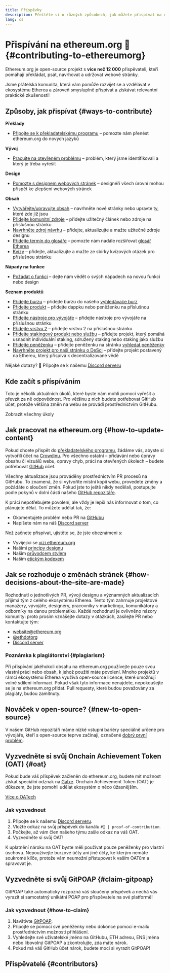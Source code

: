```yaml
---
title: Příspěvky
description: Přečtěte si o různých způsobech, jak můžete přispívat na ethereum.org
lang: cs
---
```


# Přispívání na ethereum.org 🦄 {#contributing-to-ethereumorg}

Ethereum.org je open-source projekt s **více než 12 000** přispěvateli, kteří pomáhají překládat, psát, navrhovat a udržovat webové stránky.

Jsme přátelská komunita, která vám pomůže rozvíjet se a vzdělávat v ekosystému Etherea a zároveň smysluplně přispívat a získávat relevantní praktické zkušenosti!

## Způsoby, jak přispívat {#ways-to-contribute}

**Překlady**
- [Připojte se k překladatelskému programu](/contributing/translation-program/) – pomozte nám přenést ethereum.org do nových jazyků

**Vývoj**
- [Pracujte na otevřeném problému](https://github.com/ethereum/ethereum-org-website/issues) – problém, který jsme identifikovali a který je třeba vyřešit

**Design**
- [Pomozte s designem webových stránek](/contributing/design/) – designéři všech úrovní mohou přispět ke zlepšení webových stránek

**Obsah**
- [Vytvářejte/upravujte obsah](/contributing/#how-to-update-content) – navrhněte nové stránky nebo upravte ty, které zde již jsou
- [Přidejte komunitní zdroje](/contributing/content-resources/) – přidejte užitečný článek nebo zdroje na příslušnou stránku
- [Navrhněte zdroj návrhu](/contributing/design/adding-design-resources/) – přidejte, aktualizujte a mažte užitečné zdroje designu
- [Přidejte termín do glosáře](/contributing/adding-glossary-terms/) – pomozte nám nadále rozšiřovat [glosář Etherea](/glossary/)
- [Kvízy](/contributing/quizzes/) – přidejte, aktualizujte a mažte ze sbírky kvízových otázek pro příslušnou stránku

**Nápady na funkce**
- [Požádat o funkci](https://github.com/ethereum/ethereum-org-website/issues/new?assignees=&labels=Type%3A+Feature&template=feature_request.yaml&title=) – dejte nám vědět o svých nápadech na novou funkci nebo design

**Seznam produktů**
- [Přidejte burzu](/contributing/adding-exchanges/) – přidejte burzu do našeho [vyhledávače burz](/get-eth/#country-picker)
- [Přidejte produkt](/contributing/adding-products/) – přidejte dappku nebo peněženku na příslušnou stránku
- [Přidejte nástroje pro vývojáře](/contributing/adding-developer-tools/) – přidejte nástroje pro vývojáře na příslušnou stránku
- [Přidejte vrstvu 2](/contributing/adding-layer-2s/) – přidejte vrstvu 2 na příslušnou stránku
- [Přidejte stakingový produkt nebo službu](/contributing/adding-staking-products/) – přidejte projekt, který pomáhá usnadnit individuální staking, sdružený staking nebo staking jako službu
- [Přidejte peněženku](/contributing/adding-wallets/) – přidejte peněženku na stránku [vyhledat peněženky](/wallets/find-wallet/)
- [Navrhněte projekt pro naši stránku o DeSci](/contributing/adding-desci-projects/) – přidejte projekt postavený na Ethereu, který přispívá k decentralizované vědě

Nějaké dotazy? 🤔 Připojte se k našemu [Discord serveru](https://discord.gg/ethereum-org)

## Kde začít s příspíváním

Toto je několik aktuálních úkolů, které byste nám mohli pomoci vyřešit a převzít za ně odpovědnost. Pro většinu z nich budete potřebovat GitHub účet, protože většina změn na webu se provádí prostřednictvím GitHubu.

<IssuesList issues={gfissues} my={8} />

<ButtonLink href="https://github.com/ethereum/ethereum-org-website/issues">Zobrazit všechny úkoly</ButtonLink>

## Jak pracovat na ethereum.org {#how-to-update-content}

Pokud chcete přispět do [překladatelského programu](/contributing/translation-program/), žádáme vás, abyste si vytvořili účet na [Crowdinu](https://crowdin.com/project/ethereum-org). Pro všechno ostatní – přidávání nebo úpravy obsahu či vizuálů webu, opravy chyb, práci na otevřených úkolech – budete potřebovat [GitHub](https://github.com/) účet.

Všechny aktualizace jsou prováděny prostřednictvím PR procesů na GitHubu. To znamená, že si vytvoříte místní kopii webu, provedete změny a požádáte o sloučení změn. Pokud jste to ještě nikdy nedělali, postupujte podle pokynů v dolní části našeho [GitHub repozitáře](https://github.com/ethereum/ethereum-org-website).

K práci nepotřebujete povolení, ale vždy je lepší nás informovat o tom, co plánujete dělat. To můžete udělat tak, že:

- Okomentujete problém nebo PR na [GitHubu](https://github.com/ethereum/ethereum-org-website)
- Napíšete nám na náš [Discord server](https://discord.gg/ethereum-org)

Než začnete přispívat, ujistěte se, že jste obeznámeni s:

- Vyvíjející se [vizí ethereum.org](/about/)
- Našimi [principy designu](/contributing/design-principles/)
- Naším [průvodcem stylem](/contributing/style-guide/)
- Naším [etickým kodexem](/community/code-of-conduct)

<ContributorsQuizBanner className="mt-16 mb-8" />

## Jak se rozhoduje o změnách stránek {#how-decisions-about-the-site-are-made}

Rozhodnutí o jednotlivých PR, vývoji designu a významných aktualizacích přijímá tým z celého ekosystému Etherea. Tento tým zahrnuje projektové manažery, vývojáře, designéry, pracovníky v marketingu, komunikátory a odborníky na danou problematiku. Každé rozhodnutí je ovlivněno názory komunity: proto prosím vznášejte dotazy v otázkách, zasílejte PR nebo kontaktujte tým:

- [website@ethereum.org](mailto:website@ethereum.org)
- [@ethdotorg](https://twitter.com/ethdotorg)
- [Discord server](https://discord.gg/ethereum-org)

### Poznámka k plagiátorství {#plagiarism}

Při přispívání jakéhokoli obsahu na ethereum.org používejte pouze svou vlastní práci nebo obsah, k jehož použití máte povolení. Mnoho projektů v rámci ekosystému Etherea využívá open-source licence, které umožňují volné sdílení informací. Pokud však tyto informace nenajdete, nepokoušejte se je na ethereum.org přidat. Pull requesty, které budou považovány za plagiáty, budou zamítnuty.

## Nováček v open-source? {#new-to-open-source}

V našem GitHub repozitáři máme nízké vstupní bariéry speciálně určené pro vývojáře, kteří s open-source teprve začínají, označené [dobrý první problém](https://github.com/ethereum/ethereum-org-website/issues?q=is%3Aopen+is%3Aissue+label%3A%22good+first+issue%22).

## Vyzvedněte si svůj Onchain Achievement Token (OAT) {#oat}

Pokud bude váš příspěvek začleněn do ethereum.org, budete mít možnost získat speciální odznak na [Galxe](https://app.galxe.com/quest/ethereumorg). Onchain Achievement Token (OAT) je důkazem, že jste pomohli udělat ekosystém o něco úžasnějším.

[Více o OATech](https://help.galxe.com/en/articles/7067290-galxe-oats-reward-and-celebrate-achievements)

### Jak vyzvednout
1. Připojte se k našemu [Discord serveru](https://discord.gg/ethereum-org).
2. Vložte odkaz na svůj příspěvek do kanálu `#🥇 | proof-of-contribution`.
3. Počkejte, až vám člen našeho týmu zašle odkaz na váš OAT.
4. Vyzvedněte si svůj OAT!

K uplatnění nároku na OAT byste měli používat pouze peněženky pro vlastní úschovu. Nepoužívejte burzové účty ani jiné účty, ke kterým nemáte soukromé klíče, protože vám neumožní přistupovat k vaším OATům a spravovat je.

## Vyzvedněte si svůj GitPOAP {#claim-gitpoap}

GitPOAP také automaticky rozpozná váš sloučený příspěvek a nechá vás vyrazit si samostatný unikátní POAP pro přispěvatele na své platformě!


### Jak vyzvednout {#how-to-claim}

1. Navštivte [GitPOAP](https://www.gitpoap.io).
2. Připojte se pomocí své peněženky nebo dokonce pomocí e-mailu prostřednictvím možnosti přihlášení.
3. Vyhledejte své uživatelské jméno na GitHubu, ETH adresu, ENS jména nebo libovolný GitPOAP a zkontrolujte, zda máte nárok.
4. Pokud má váš GitHub účet nárok, budete moci si vyrazit GitPOAP!

## Přispěvatelé {#contributors}

<Contributors />
